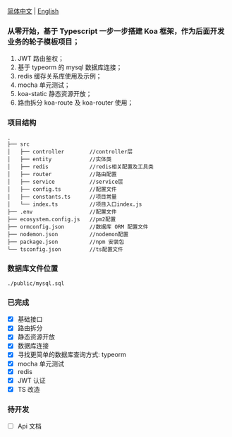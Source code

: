 [简体中文](./README.md) | [English](./README.en.md)

### 从零开始，基于 Typescript 一步一步搭建 Koa 框架，作为后面开发业务的轮子模板项目；

1. JWT 路由鉴权；
2. 基于 typeorm 的 mysql 数据库连接；
3. redis 缓存关系库使用及示例；
4. mocha 单元测试；
5. koa-static 静态资源开放；
6. 路由拆分 koa-route 及 koa-router 使用；

### 项目结构

```
.
├── src
│   ├── controller        //controller层
│   ├── entity            //实体类
│   ├── redis             //redis相关配置及工具类
│   ├── router            //路由配置
│   ├── service           //service层
│   ├── config.ts         //配置文件
│   ├── constants.ts      //项目常量
│   └── index.ts          //项目入口index.js
├── .env                  //配置文件
├── ecosystem.config.js   //pm2配置
├── ormconfig.json        //数据库 ORM 配置文件
├── nodemon.json          //nodemon配置
├── package.json          //npm 安装包
└── tsconfig.json         //ts配置文件
```

### 数据库文件位置

```
./public/mysql.sql
```

### 已完成

- [x] 基础接口
- [x] 路由拆分
- [x] 静态资源开放
- [x] 数据库连接
- [x] 寻找更简单的数据库查询方式: typeorm
- [x] mocha 单元测试
- [x] redis
- [x] JWT 认证
- [x] TS 改造

### 待开发

- [ ] Api 文档
